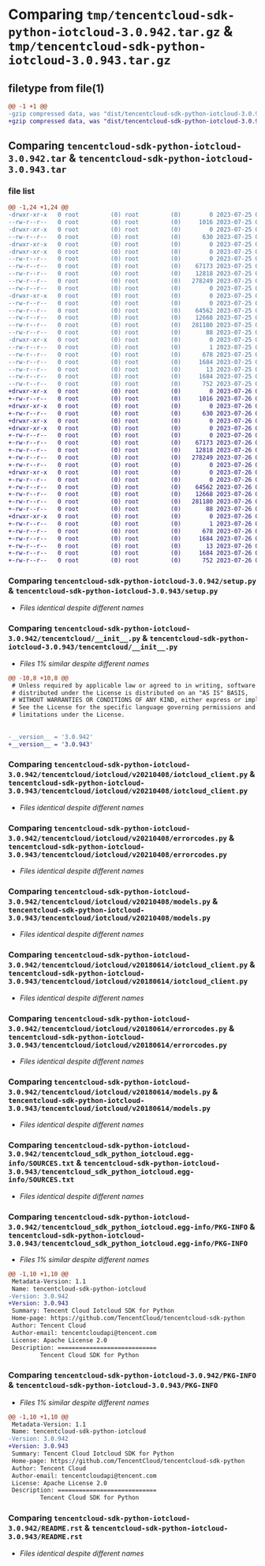 # Comparing `tmp/tencentcloud-sdk-python-iotcloud-3.0.942.tar.gz` & `tmp/tencentcloud-sdk-python-iotcloud-3.0.943.tar.gz`

## filetype from file(1)

```diff
@@ -1 +1 @@
-gzip compressed data, was "dist/tencentcloud-sdk-python-iotcloud-3.0.942.tar", last modified: Tue Jul 25 04:19:54 2023, max compression
+gzip compressed data, was "dist/tencentcloud-sdk-python-iotcloud-3.0.943.tar", last modified: Wed Jul 26 00:39:17 2023, max compression
```

## Comparing `tencentcloud-sdk-python-iotcloud-3.0.942.tar` & `tencentcloud-sdk-python-iotcloud-3.0.943.tar`

### file list

```diff
@@ -1,24 +1,24 @@
-drwxr-xr-x   0 root         (0) root         (0)        0 2023-07-25 04:19:54.000000 tencentcloud-sdk-python-iotcloud-3.0.942/
--rw-r--r--   0 root         (0) root         (0)     1016 2023-07-25 04:19:54.000000 tencentcloud-sdk-python-iotcloud-3.0.942/setup.py
-drwxr-xr-x   0 root         (0) root         (0)        0 2023-07-25 04:19:54.000000 tencentcloud-sdk-python-iotcloud-3.0.942/tencentcloud/
--rw-r--r--   0 root         (0) root         (0)      630 2023-07-25 04:19:54.000000 tencentcloud-sdk-python-iotcloud-3.0.942/tencentcloud/__init__.py
-drwxr-xr-x   0 root         (0) root         (0)        0 2023-07-25 04:19:54.000000 tencentcloud-sdk-python-iotcloud-3.0.942/tencentcloud/iotcloud/
-drwxr-xr-x   0 root         (0) root         (0)        0 2023-07-25 04:19:54.000000 tencentcloud-sdk-python-iotcloud-3.0.942/tencentcloud/iotcloud/v20210408/
--rw-r--r--   0 root         (0) root         (0)        0 2023-07-25 04:19:54.000000 tencentcloud-sdk-python-iotcloud-3.0.942/tencentcloud/iotcloud/v20210408/__init__.py
--rw-r--r--   0 root         (0) root         (0)    67173 2023-07-25 04:19:54.000000 tencentcloud-sdk-python-iotcloud-3.0.942/tencentcloud/iotcloud/v20210408/iotcloud_client.py
--rw-r--r--   0 root         (0) root         (0)    12818 2023-07-25 04:19:54.000000 tencentcloud-sdk-python-iotcloud-3.0.942/tencentcloud/iotcloud/v20210408/errorcodes.py
--rw-r--r--   0 root         (0) root         (0)   278249 2023-07-25 04:19:54.000000 tencentcloud-sdk-python-iotcloud-3.0.942/tencentcloud/iotcloud/v20210408/models.py
--rw-r--r--   0 root         (0) root         (0)        0 2023-07-25 04:19:54.000000 tencentcloud-sdk-python-iotcloud-3.0.942/tencentcloud/iotcloud/__init__.py
-drwxr-xr-x   0 root         (0) root         (0)        0 2023-07-25 04:19:54.000000 tencentcloud-sdk-python-iotcloud-3.0.942/tencentcloud/iotcloud/v20180614/
--rw-r--r--   0 root         (0) root         (0)        0 2023-07-25 04:19:54.000000 tencentcloud-sdk-python-iotcloud-3.0.942/tencentcloud/iotcloud/v20180614/__init__.py
--rw-r--r--   0 root         (0) root         (0)    64562 2023-07-25 04:19:54.000000 tencentcloud-sdk-python-iotcloud-3.0.942/tencentcloud/iotcloud/v20180614/iotcloud_client.py
--rw-r--r--   0 root         (0) root         (0)    12668 2023-07-25 04:19:54.000000 tencentcloud-sdk-python-iotcloud-3.0.942/tencentcloud/iotcloud/v20180614/errorcodes.py
--rw-r--r--   0 root         (0) root         (0)   281180 2023-07-25 04:19:54.000000 tencentcloud-sdk-python-iotcloud-3.0.942/tencentcloud/iotcloud/v20180614/models.py
--rw-r--r--   0 root         (0) root         (0)       88 2023-07-25 04:19:54.000000 tencentcloud-sdk-python-iotcloud-3.0.942/setup.cfg
-drwxr-xr-x   0 root         (0) root         (0)        0 2023-07-25 04:19:54.000000 tencentcloud-sdk-python-iotcloud-3.0.942/tencentcloud_sdk_python_iotcloud.egg-info/
--rw-r--r--   0 root         (0) root         (0)        1 2023-07-25 04:19:54.000000 tencentcloud-sdk-python-iotcloud-3.0.942/tencentcloud_sdk_python_iotcloud.egg-info/dependency_links.txt
--rw-r--r--   0 root         (0) root         (0)      678 2023-07-25 04:19:54.000000 tencentcloud-sdk-python-iotcloud-3.0.942/tencentcloud_sdk_python_iotcloud.egg-info/SOURCES.txt
--rw-r--r--   0 root         (0) root         (0)     1684 2023-07-25 04:19:54.000000 tencentcloud-sdk-python-iotcloud-3.0.942/tencentcloud_sdk_python_iotcloud.egg-info/PKG-INFO
--rw-r--r--   0 root         (0) root         (0)       13 2023-07-25 04:19:54.000000 tencentcloud-sdk-python-iotcloud-3.0.942/tencentcloud_sdk_python_iotcloud.egg-info/top_level.txt
--rw-r--r--   0 root         (0) root         (0)     1684 2023-07-25 04:19:54.000000 tencentcloud-sdk-python-iotcloud-3.0.942/PKG-INFO
--rw-r--r--   0 root         (0) root         (0)      752 2023-07-25 04:19:54.000000 tencentcloud-sdk-python-iotcloud-3.0.942/README.rst
+drwxr-xr-x   0 root         (0) root         (0)        0 2023-07-26 00:39:17.000000 tencentcloud-sdk-python-iotcloud-3.0.943/
+-rw-r--r--   0 root         (0) root         (0)     1016 2023-07-26 00:39:17.000000 tencentcloud-sdk-python-iotcloud-3.0.943/setup.py
+drwxr-xr-x   0 root         (0) root         (0)        0 2023-07-26 00:39:17.000000 tencentcloud-sdk-python-iotcloud-3.0.943/tencentcloud/
+-rw-r--r--   0 root         (0) root         (0)      630 2023-07-26 00:39:17.000000 tencentcloud-sdk-python-iotcloud-3.0.943/tencentcloud/__init__.py
+drwxr-xr-x   0 root         (0) root         (0)        0 2023-07-26 00:39:17.000000 tencentcloud-sdk-python-iotcloud-3.0.943/tencentcloud/iotcloud/
+drwxr-xr-x   0 root         (0) root         (0)        0 2023-07-26 00:39:17.000000 tencentcloud-sdk-python-iotcloud-3.0.943/tencentcloud/iotcloud/v20210408/
+-rw-r--r--   0 root         (0) root         (0)        0 2023-07-26 00:39:17.000000 tencentcloud-sdk-python-iotcloud-3.0.943/tencentcloud/iotcloud/v20210408/__init__.py
+-rw-r--r--   0 root         (0) root         (0)    67173 2023-07-26 00:39:17.000000 tencentcloud-sdk-python-iotcloud-3.0.943/tencentcloud/iotcloud/v20210408/iotcloud_client.py
+-rw-r--r--   0 root         (0) root         (0)    12818 2023-07-26 00:39:17.000000 tencentcloud-sdk-python-iotcloud-3.0.943/tencentcloud/iotcloud/v20210408/errorcodes.py
+-rw-r--r--   0 root         (0) root         (0)   278249 2023-07-26 00:39:17.000000 tencentcloud-sdk-python-iotcloud-3.0.943/tencentcloud/iotcloud/v20210408/models.py
+-rw-r--r--   0 root         (0) root         (0)        0 2023-07-26 00:39:17.000000 tencentcloud-sdk-python-iotcloud-3.0.943/tencentcloud/iotcloud/__init__.py
+drwxr-xr-x   0 root         (0) root         (0)        0 2023-07-26 00:39:17.000000 tencentcloud-sdk-python-iotcloud-3.0.943/tencentcloud/iotcloud/v20180614/
+-rw-r--r--   0 root         (0) root         (0)        0 2023-07-26 00:39:17.000000 tencentcloud-sdk-python-iotcloud-3.0.943/tencentcloud/iotcloud/v20180614/__init__.py
+-rw-r--r--   0 root         (0) root         (0)    64562 2023-07-26 00:39:17.000000 tencentcloud-sdk-python-iotcloud-3.0.943/tencentcloud/iotcloud/v20180614/iotcloud_client.py
+-rw-r--r--   0 root         (0) root         (0)    12668 2023-07-26 00:39:17.000000 tencentcloud-sdk-python-iotcloud-3.0.943/tencentcloud/iotcloud/v20180614/errorcodes.py
+-rw-r--r--   0 root         (0) root         (0)   281180 2023-07-26 00:39:17.000000 tencentcloud-sdk-python-iotcloud-3.0.943/tencentcloud/iotcloud/v20180614/models.py
+-rw-r--r--   0 root         (0) root         (0)       88 2023-07-26 00:39:17.000000 tencentcloud-sdk-python-iotcloud-3.0.943/setup.cfg
+drwxr-xr-x   0 root         (0) root         (0)        0 2023-07-26 00:39:17.000000 tencentcloud-sdk-python-iotcloud-3.0.943/tencentcloud_sdk_python_iotcloud.egg-info/
+-rw-r--r--   0 root         (0) root         (0)        1 2023-07-26 00:39:17.000000 tencentcloud-sdk-python-iotcloud-3.0.943/tencentcloud_sdk_python_iotcloud.egg-info/dependency_links.txt
+-rw-r--r--   0 root         (0) root         (0)      678 2023-07-26 00:39:17.000000 tencentcloud-sdk-python-iotcloud-3.0.943/tencentcloud_sdk_python_iotcloud.egg-info/SOURCES.txt
+-rw-r--r--   0 root         (0) root         (0)     1684 2023-07-26 00:39:17.000000 tencentcloud-sdk-python-iotcloud-3.0.943/tencentcloud_sdk_python_iotcloud.egg-info/PKG-INFO
+-rw-r--r--   0 root         (0) root         (0)       13 2023-07-26 00:39:17.000000 tencentcloud-sdk-python-iotcloud-3.0.943/tencentcloud_sdk_python_iotcloud.egg-info/top_level.txt
+-rw-r--r--   0 root         (0) root         (0)     1684 2023-07-26 00:39:17.000000 tencentcloud-sdk-python-iotcloud-3.0.943/PKG-INFO
+-rw-r--r--   0 root         (0) root         (0)      752 2023-07-26 00:39:17.000000 tencentcloud-sdk-python-iotcloud-3.0.943/README.rst
```

### Comparing `tencentcloud-sdk-python-iotcloud-3.0.942/setup.py` & `tencentcloud-sdk-python-iotcloud-3.0.943/setup.py`

 * *Files identical despite different names*

### Comparing `tencentcloud-sdk-python-iotcloud-3.0.942/tencentcloud/__init__.py` & `tencentcloud-sdk-python-iotcloud-3.0.943/tencentcloud/__init__.py`

 * *Files 1% similar despite different names*

```diff
@@ -10,8 +10,8 @@
 # Unless required by applicable law or agreed to in writing, software
 # distributed under the License is distributed on an "AS IS" BASIS,
 # WITHOUT WARRANTIES OR CONDITIONS OF ANY KIND, either express or implied.
 # See the License for the specific language governing permissions and
 # limitations under the License.
 
 
-__version__ = '3.0.942'
+__version__ = '3.0.943'
```

### Comparing `tencentcloud-sdk-python-iotcloud-3.0.942/tencentcloud/iotcloud/v20210408/iotcloud_client.py` & `tencentcloud-sdk-python-iotcloud-3.0.943/tencentcloud/iotcloud/v20210408/iotcloud_client.py`

 * *Files identical despite different names*

### Comparing `tencentcloud-sdk-python-iotcloud-3.0.942/tencentcloud/iotcloud/v20210408/errorcodes.py` & `tencentcloud-sdk-python-iotcloud-3.0.943/tencentcloud/iotcloud/v20210408/errorcodes.py`

 * *Files identical despite different names*

### Comparing `tencentcloud-sdk-python-iotcloud-3.0.942/tencentcloud/iotcloud/v20210408/models.py` & `tencentcloud-sdk-python-iotcloud-3.0.943/tencentcloud/iotcloud/v20210408/models.py`

 * *Files identical despite different names*

### Comparing `tencentcloud-sdk-python-iotcloud-3.0.942/tencentcloud/iotcloud/v20180614/iotcloud_client.py` & `tencentcloud-sdk-python-iotcloud-3.0.943/tencentcloud/iotcloud/v20180614/iotcloud_client.py`

 * *Files identical despite different names*

### Comparing `tencentcloud-sdk-python-iotcloud-3.0.942/tencentcloud/iotcloud/v20180614/errorcodes.py` & `tencentcloud-sdk-python-iotcloud-3.0.943/tencentcloud/iotcloud/v20180614/errorcodes.py`

 * *Files identical despite different names*

### Comparing `tencentcloud-sdk-python-iotcloud-3.0.942/tencentcloud/iotcloud/v20180614/models.py` & `tencentcloud-sdk-python-iotcloud-3.0.943/tencentcloud/iotcloud/v20180614/models.py`

 * *Files identical despite different names*

### Comparing `tencentcloud-sdk-python-iotcloud-3.0.942/tencentcloud_sdk_python_iotcloud.egg-info/SOURCES.txt` & `tencentcloud-sdk-python-iotcloud-3.0.943/tencentcloud_sdk_python_iotcloud.egg-info/SOURCES.txt`

 * *Files identical despite different names*

### Comparing `tencentcloud-sdk-python-iotcloud-3.0.942/tencentcloud_sdk_python_iotcloud.egg-info/PKG-INFO` & `tencentcloud-sdk-python-iotcloud-3.0.943/tencentcloud_sdk_python_iotcloud.egg-info/PKG-INFO`

 * *Files 1% similar despite different names*

```diff
@@ -1,10 +1,10 @@
 Metadata-Version: 1.1
 Name: tencentcloud-sdk-python-iotcloud
-Version: 3.0.942
+Version: 3.0.943
 Summary: Tencent Cloud Iotcloud SDK for Python
 Home-page: https://github.com/TencentCloud/tencentcloud-sdk-python
 Author: Tencent Cloud
 Author-email: tencentcloudapi@tencent.com
 License: Apache License 2.0
 Description: ============================
         Tencent Cloud SDK for Python
```

### Comparing `tencentcloud-sdk-python-iotcloud-3.0.942/PKG-INFO` & `tencentcloud-sdk-python-iotcloud-3.0.943/PKG-INFO`

 * *Files 1% similar despite different names*

```diff
@@ -1,10 +1,10 @@
 Metadata-Version: 1.1
 Name: tencentcloud-sdk-python-iotcloud
-Version: 3.0.942
+Version: 3.0.943
 Summary: Tencent Cloud Iotcloud SDK for Python
 Home-page: https://github.com/TencentCloud/tencentcloud-sdk-python
 Author: Tencent Cloud
 Author-email: tencentcloudapi@tencent.com
 License: Apache License 2.0
 Description: ============================
         Tencent Cloud SDK for Python
```

### Comparing `tencentcloud-sdk-python-iotcloud-3.0.942/README.rst` & `tencentcloud-sdk-python-iotcloud-3.0.943/README.rst`

 * *Files identical despite different names*

